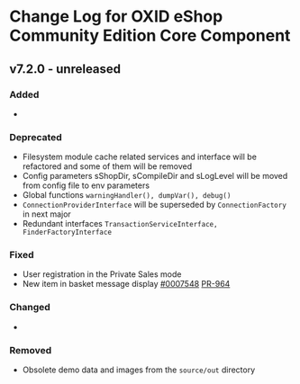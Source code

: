 # Change Log for OXID eShop Community Edition Core Component

## v7.2.0 - unreleased

### Added
- 

### Deprecated
- Filesystem module cache related services and interface will be refactored and some of them will be removed
- Config parameters sShopDir, sCompileDir and sLogLevel will be moved from config file to env parameters
- Global functions `warningHandler(), dumpVar(), debug()`
- `ConnectionProviderInterface` will be superseded by `ConnectionFactory` in next major
- Redundant interfaces `TransactionServiceInterface, FinderFactoryInterface`

### Fixed
- User registration in the Private Sales mode
- New item in basket message display [#0007548](https://bugs.oxid-esales.com/view.php?id=7548) [PR-964](https://github.com/OXID-eSales/oxideshop_ce/pull/964)

### Changed
-  

### Removed
- Obsolete demo data and images from the `source/out` directory
